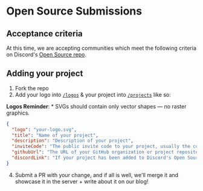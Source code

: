 # Open Source Submissions

## Acceptance criteria

At this time, we are accepting communities which meet the following criteria on Discord's [Open Source repo](https://github.com/discord/discord-open-source/blob/master/README.md).

## Adding your project

1. Fork the repo
2. Add your logo into [`/logos`](https://github.com/OpenSource-It1/open-source/blob/master/logos) & your project into [`/projects`](https://github.com/OpenSource-It1/open-source/blob/master/projects/PROJECTS.md) like so:

**Logos Reminder**:
    * SVGs should contain only vector shapes — no raster graphics.


```json
{
  "logo": "your-logo.svg",
  "title": "Name of your project",
  "description": "Description of your project",
  "inviteCode": "The public invite code to your project, usually the code after https://discord.gg/",
  "githubUrl": "The URL of your GitHub organization or project repository.",
  "discordLink": "If your project has been added to Discord's Open Source repo, send the PR here."
}
```

4.  Submit a PR with your change, and if all is well, we'll merge it and showcase it in the server + write about it on our blog!
